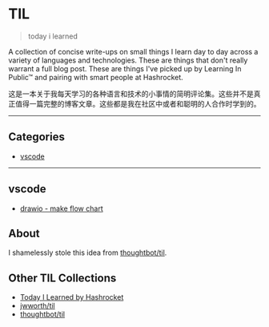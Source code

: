 # TIL
> today i learned

A collection of concise write-ups on small things I learn day to day across a variety of languages and technologies. These are things that don't really warrant a full blog post. These are things I've picked up by Learning In Public™ and pairing with smart people at Hashrocket.


这是一本关于我每天学习的各种语言和技术的小事情的简明评论集。这些并不是真正值得一篇完整的博客文章。这些都是我在社区中或者和聪明的人合作时学到的。


---
## Categories
* [vscode](#vscode)


---
## vscode

- [drawio - make  flow chart ](https://github.com/cuixiaorui/til/blob/master/vscode/drawio%20-%20make%20%20flow%20chart%20.md)

## About

I shamelessly stole this idea from
[thoughtbot/til](https://github.com/thoughtbot/til).

## Other TIL Collections

* [Today I Learned by Hashrocket](https://til.hashrocket.com)
* [jwworth/til](https://github.com/jwworth/til)
* [thoughtbot/til](https://github.com/thoughtbot/til)



